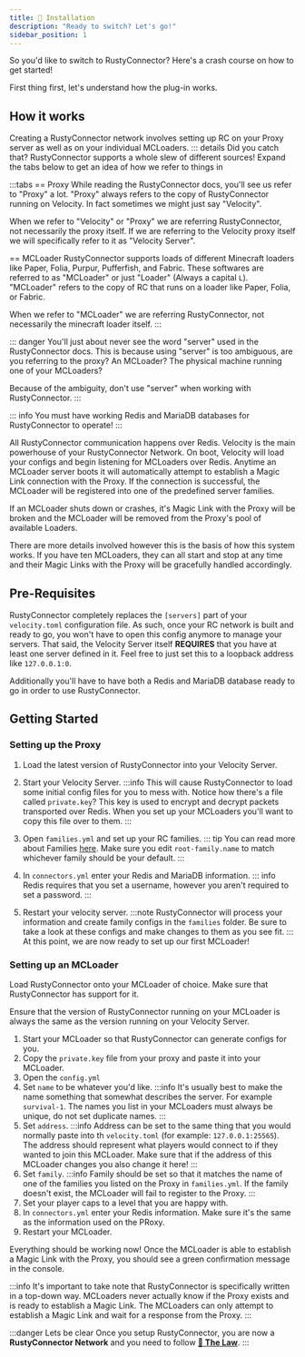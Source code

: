 ```yaml
---
title: 📖 Installation
description: "Ready to switch? Let's go!"
sidebar_position: 1
---
```

So you'd like to switch to RustyConnector?
Here's a crash course on how to get started!

First thing first, let's understand how the plug-in works.

## How it works
Creating a RustyConnector network involves setting up RC on your Proxy server as well as on your individual MCLoaders.
::: details Did you catch that?
RustyConnector supports a whole slew of different sources! Expand the tabs below to get an idea of how we refer to things in

:::tabs
== Proxy
While reading the RustyConnector docs, you'll see us refer to "Proxy" a lot.
"Proxy" always refers to the copy of RustyConnector running on Velocity. In fact sometimes we might just say "Velocity".

When we refer to "Velocity" or "Proxy" we are referring RustyConnector, not necessarily the proxy itself.
If we are referring to the Velocity proxy itself we will specifically refer to it as "Velocity Server".

== MCLoader
RustyConnector supports loads of different Minecraft loaders like Paper, Folia, Purpur, Pufferfish, and Fabric.
These softwares are referred to as "MCLoader" or just "Loader" (Always a capital <code>L</code>). "MCLoader" refers to the copy of RC that runs on a loader like Paper, Folia, or Fabric. 

When we refer to "MCLoader" we are referring RustyConnector, not necessarily the minecraft loader itself.
:::

::: danger
You'll just about never see the word "server" used in the RustyConnector docs.
This is because using "server" is too ambiguous, are you referring to the proxy? An MCLoader? The physical machine running one of your MCLoaders?

Because of the ambiguity, don't use "server" when working with RustyConnector.
:::


::: info
You must have working Redis and MariaDB databases for RustyConnector to operate!
:::

All RustyConnector communication happens over Redis.
Velocity is the main powerhouse of your RustyConnector Network. On boot, Velocity will load your configs and begin listening for MCLoaders over Redis.
Anytime an MCLoader server boots it will automatically attempt to establish a Magic Link connection with the Proxy. If the connection is successful, the MCLoader will be registered into one of the predefined server families.

If an MCLoader shuts down or crashes, it's Magic Link with the Proxy will be broken and the MCLoader will be removed from the Proxy's pool of available Loaders.

There are more details involved however this is the basis of how this system works.
If you have ten MCLoaders, they can all start and stop at any time and their Magic Links with the Proxy will be gracefully handled accordingly.

## Pre-Requisites
RustyConnector completely replaces the `[servers]` part of your `velocity.toml` configuration file.
As such, once your RC network is built and ready to go, you won't have to open this config anymore to manage your servers.
That said, the Velocity Server itself **REQUIRES** that you have at least one server defined in it. Feel free to just set this to a loopback address like `127.0.0.1:0`.

Additionally you'll have to have both a Redis and MariaDB database ready to go in order to use RustyConnector. 

## Getting Started
### Setting up the Proxy
1. Load the latest version of RustyConnector into your Velocity Server.
2. Start your Velocity Server.
:::info
This will cause RustyConnector to load some initial config files for you to mess with.
Notice how there's a file called `private.key`? This key is used to encrypt and decrypt packets transported over Redis. When you set up your MCLoaders you'll want to copy this file over to them.
:::
3. Open `families.yml` and set up your RC families.
::: tip
You can read more about Families [here](./concepts/families/index.md). Make sure you edit `root-family.name` to match whichever family should be your default.
:::
4. In `connectors.yml` enter your Redis and MariaDB information.
::: info
Redis requires that you set a username, however you aren't required to set a password.
:::

5. Restart your velocity server.
:::note
RustyConnector will process your information and create family configs in the `families` folder. Be sure to take a look at these configs and make changes to them as you see fit.
:::
At this point, we are now ready to set up our first MCLoader!

### Setting up an MCLoader
Load RustyConnector onto your MCLoader of choice. Make sure that RustyConnector has support for it.

Ensure that the version of RustyConnector running on your MCLoader is always the same as the version running on your Velocity Server.

1. Start your MCLoader so that RustyConnector can generate configs for you.
2. Copy the `private.key` file from your proxy and paste it into your MCLoader.
3. Open the `config.yml`
4. Set `name` to be whatever you'd like.
:::info
It's usually best to make the name something that somewhat describes the server. For example `survival-1`.
The names you list in your MCLoaders must always be unique, do not set duplicate names.
:::
5. Set `address`.
:::info
Address can be set to the same thing that you would normally paste into th `velocity.toml` (for example: `127.0.0.1:25565`).
The address should represent what players would connect to if they wanted to join this MCLoader.
Make sure that if the address of this MCLoader changes you also change it here!
:::
6. Set `family`.
:::info
Family should be set so that it matches the name of one of the families you listed on the Proxy in `families.yml`.
If the family doesn't exist, the MCLoader will fail to register to the Proxy.
:::
7. Set your player caps to a level that you are happy with.
8. In `connectors.yml` enter your Redis information. Make sure it's the same as the information used on the PRoxy.
9. Restart your MCLoader.

Everything should be working now!
Once the MCLoader is able to establish a Magic Link with the Proxy, you should see a green confirmation message in the console.

:::info
It's important to take note that RustyConnector is specifically written in a top-down way. MCLoaders never actually know if the Proxy exists and is ready to establish a Magic Link. The MCLoaders can only attempt to establish a Magic Link and wait for a response from the Proxy.
:::

:::danger Lets be clear
Once you setup RustyConnector, you are now a **RustyConnector Network** and you need to follow [**📜 The Law**](the-law.md).
:::
